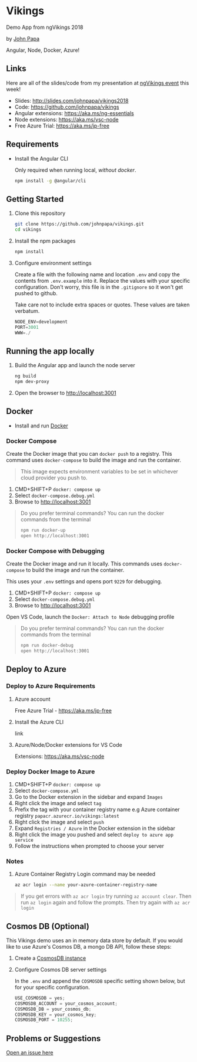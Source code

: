 # Vikings

Demo App from ngVikings 2018

by [John Papa](http://twitter.com/john_papa)

Angular, Node, Docker, Azure!

## Links

Here are all of the slides/code from my presentation at [ngVikings event](https://twitter.com/ngvikingsconf) this week!

* Slides: <http://slides.com/johnpapa/vikings2018>
* Code: <https://github.com/johnpapa/vikings>
* Angular extensions: <https://aka.ms/ng-essentials>
* Node extensions: <https://aka.ms/vsc-node>
* Free Azure Trial: <https://aka.ms/jp-free>

## Requirements

* Install the Angular CLI

  Only required when running local, _without docker_.

  ```bash
  npm install -g @angular/cli
  ```

## Getting Started

1. Clone this repository

    ```bash
    git clone https://github.com/johnpapa/vikings.git
    cd vikings
    ```

1. Install the npm packages

    ```bash
    npm install
    ```

1. Configure environment settings

    Create a file with the following name and location `.env` and copy the contents from
    `.env.example` into it. Replace the values with your specific configuration. Don't worry, this
    file is in the `.gitignore` so it won't get pushed to github.

    Take care not to include extra spaces or quotes. These values are taken verbatum.

    ```javascript
    NODE_ENV=development
    PORT=3001
    WWW=./
    ```

## Running the app locally

1. Build the Angular app and launch the node server

    ```bash
    ng build
    npm dev-proxy
    ```

1. Open the browser to <http://localhost:3001>

## Docker

* Install and run [Docker](https://www.docker.com/community-edition)

### Docker Compose

Create the Docker image that you can `docker push` to a registry. This command uses `docker-compose` to build the image and run the container.

> This image expects environment variables to be set in whichever cloud provider you push to.

1. CMD+SHIFT+P `docker: compose up`
1. Select `docker-compose.debug.yml`
1. Browse to <http://localhost:3001>

> Do you prefer terminal commands? You can run the docker commands from the terminal
>
> ```bash
> npm run docker-up
> open http://localhost:3001
> ```

### Docker Compose with Debugging

Create the Docker image and run it locally. This commands uses `docker-compose` to build the image and run the container.

This uses your `.env` settings and opens port `9229` for debugging.

1. CMD+SHIFT+P `docker: compose up`
1. Select `docker-compose.debug.yml`
1. Browse to <http://localhost:3001>

Open VS Code, launch the `Docker: Attach to Node` debugging profile

> Do you prefer terminal commands? You can run the docker commands from the terminal
>
> ```bash
> npm run docker-debug
> open http://localhost:3001
> ```

## Deploy to Azure

### Deploy to Azure Requirements

1. Azure account

    Free Azure Trial - <https://aka.ms/jp-free>

1. Install the Azure CLI

    link

1. Azure/Node/Docker extensions for VS Code

    Extensions: <https://aka.ms/vsc-node>

### Deploy Docker Image to Azure

1. CMD+SHIFT+P `docker: compose up`
1. Select `docker-compose.yml`
1. Go to the Docker extension in the sidebar and expand `Images`
1. Right click the image and select `tag`
1. Prefix the tag with your container registry name
    e.g Azure container registry `papacr.azurecr.io/vikings:latest`
1. Right click the image and select `push`
1. Expand `Registries / Azure` in the Docker extension in the sidebar
1. Right click the image you pushed and select `deploy to azure app service`
1. Follow the instructions when prompted to choose your server

### Notes

1. Azure Container Registry Login command may be needed

    ```bash
    az acr login --name your-azure-container-registry-name
    ```

> If you get errors with `az acr login` try running `az account clear`. Then run `az login` again and follow the prompts. Then try again with `az acr login`

## Cosmos DB (Optional)

This Vikings demo uses an in memory data store by default. If you would like to use Azure's Cosmos DB, a mongo DB API, follow these steps:

1. Create a [CosmosDB instance](https://aka.ms/jp-cosmos-node)

1. Configure Cosmos DB server settings

    In the `.env` and append the `COSMOSDB` specific setting shown below, but for your specific configuration.

    ```javascript
    USE_COSMOSDB = yes;
    COSMOSDB_ACCOUNT = your_cosmos_account;
    COSMOSDB_DB = your_cosmos_db;
    COSMOSDB_KEY = your_cosmos_key;
    COSMOSDB_PORT = 10255;
    ```

## Problems or Suggestions

[Open an issue here](https://github.com/johnpapa/vikings/issues)
